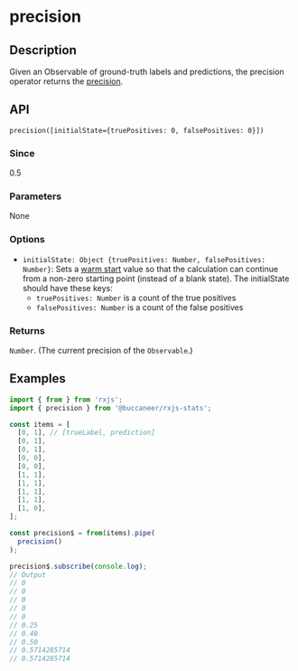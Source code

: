 # precision

## Description

Given an Observable of ground-truth labels and predictions, the precision operator returns the [precision](https://en.wikipedia.org/wiki/Precision_and_recall).

## API
```
precision([initialState={truePositives: 0, falsePositives: 0}])
```

### Since
0.5

### Parameters
None

### Options
* `initialState: Object {truePositives: Number, falsePositives: Number}`: Sets a [warm start](https://app.gitbook.com/@brianbuccaneer/s/rxjs-stats/guides/warmstarts) value so that the calculation can continue from a non-zero starting point (instead of a blank state). The initialState should have these keys:
  * `truePositives: Number` is a count of the true positives
  * `falsePositives: Number` is a count of the false positives

### Returns
`Number`. (The current precision of the `Observable`.)

## Examples

```javascript
import { from } from 'rxjs';
import { precision } from '@buccaneer/rxjs-stats';

const items = [
  [0, 1], // [trueLabel, prediction]
  [0, 1],
  [0, 1],
  [0, 0],
  [0, 0],
  [1, 1],
  [1, 1],
  [1, 1],
  [1, 1],
  [1, 0],
];

const precision$ = from(items).pipe(
  precision()
);

precision$.subscribe(console.log);
// Output
// 0
// 0
// 0
// 0
// 0
// 0.25
// 0.40
// 0.50
// 0.5714285714
// 0.5714285714
```

